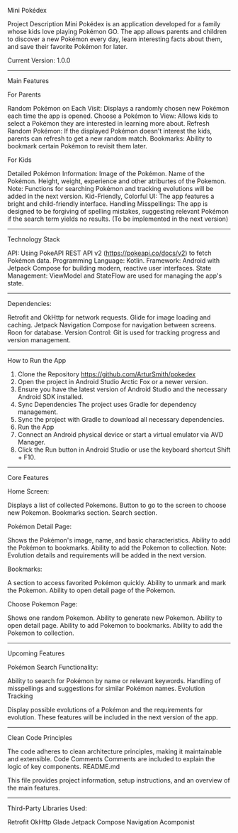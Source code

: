 Mini Pokédex

Project Description
Mini Pokédex is an application developed for a family whose kids love playing Pokémon GO. The app allows parents and children to discover a new Pokémon every day, learn interesting facts about them, and save their favorite Pokémon for later.

Current Version: 1.0.0

-------------------------------------------------------------------------------------------------------------------------
Main Features

For Parents

Random Pokémon on Each Visit: Displays a randomly chosen new Pokémon each time the app is opened.
Choose a Pokémon to View: Allows kids to select a Pokémon they are interested in learning more about.
Refresh Random Pokémon: If the displayed Pokémon doesn't interest the kids, parents can refresh to get a new random match.
Bookmarks: Ability to bookmark certain Pokémon to revisit them later.

For Kids

Detailed Pokémon Information:
Image of the Pokémon.
Name of the Pokémon.
Height, weight, experience and other atriburtes of the Pokemon.
Note: Functions for searching Pokémon and tracking evolutions will be added in the next version.
Kid-Friendly, Colorful UI: The app features a bright and child-friendly interface.
Handling Misspellings: The app is designed to be forgiving of spelling mistakes, suggesting relevant Pokémon if the search term yields no results. (To be implemented in the next version)

-------------------------------------------------------------------------------------------------------------------------
Technology Stack

API: Using PokeAPI REST API v2 (https://pokeapi.co/docs/v2) to fetch Pokémon data.
Programming Language: Kotlin.
Framework: Android with Jetpack Compose for building modern, reactive user interfaces.
State Management: ViewModel and StateFlow are used for managing the app's state.

-------------------------------------------------------------------------------------------------------------------------
Dependencies:

Retrofit and OkHttp for network requests.
Glide for image loading and caching.
Jetpack Navigation Compose for navigation between screens.
Roon for database.
Version Control: Git is used for tracking progress and version management.

-------------------------------------------------------------------------------------------------------------------------
How to Run the App

1) Clone the Repository
https://github.com/ArturSmith/pokedex
2) Open the project in Android Studio Arctic Fox or a newer version.
3) Ensure you have the latest version of Android Studio and the necessary Android SDK installed.
4) Sync Dependencies
The project uses Gradle for dependency management.
5) Sync the project with Gradle to download all necessary dependencies.
6) Run the App
7) Connect an Android physical device or start a virtual emulator via AVD Manager.
8) Click the Run button in Android Studio or use the keyboard shortcut Shift + F10.

-------------------------------------------------------------------------------------------------------------------------
Core Features

Home Screen:

Displays a list of collected Pokemons.
Button to go to the screen to choose new Pokemon.
Bookmarks section.
Search section.

Pokémon Detail Page:

Shows the Pokémon's image, name, and basic characteristics.
Ability to add the Pokémon to bookmarks.
Ability to add the Pokemon to collection.
Note: Evolution details and requirements will be added in the next version.

Bookmarks:

A section to access favorited Pokémon quickly.
Ability to unmark and mark the Pokemon.
Ability to open detail page of the Pokemon.

Choose Pokemon Page:

Shows one random Pokemon.
Ability to generate new Pokemon.
Ability to open detail page.
Ability to add Pokemon to bookmarks.
Ability to add the Pokemon to collection.

-------------------------------------------------------------------------------------------------------------------------
Upcoming Features

Pokémon Search Functionality:

Ability to search for Pokémon by name or relevant keywords.
Handling of misspellings and suggestions for similar Pokémon names.
Evolution Tracking

Display possible evolutions of a Pokémon and the requirements for evolution.
These features will be included in the next version of the app.

-------------------------------------------------------------------------------------------------------------------------
Clean Code Principles

The code adheres to clean architecture principles, making it maintainable and extensible.
Code Comments
Comments are included to explain the logic of key components.
README.md

This file provides project information, setup instructions, and an overview of the main features.

-------------------------------------------------------------------------------------------------------------------------
Third-Party Libraries Used:

Retrofit
OkHttp
Glade
Jetpack Compose Navigation
Acomponist


